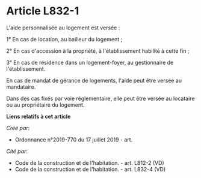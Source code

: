 # Article L832-1

L'aide personnalisée au logement est versée :

1° En cas de location, au bailleur du logement ;

2° En cas d'accession à la propriété, à l'établissement habilité à cette fin ;

3° En cas de résidence dans un logement-foyer, au gestionnaire de l'établissement.

En cas de mandat de gérance de logements, l'aide peut être versée au mandataire.

Dans des cas fixés par voie réglementaire, elle peut être versée au locataire ou au propriétaire du logement.

**Liens relatifs à cet article**

_Créé par_:

  - Ordonnance n°2019-770 du 17 juillet 2019 - art.

_Cité par_:

  - Code de la construction et de l'habitation. - art. L812-2 (VD)
  - Code de la construction et de l'habitation. - art. L832-4 (VD)
